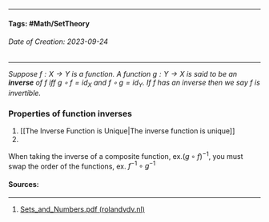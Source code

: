 __________________________________________________________________________
#### **Tags:** #Math/SetTheory 
###### *Date of Creation: 2023-09-24*
__________________________________________________________________________

*Suppose $f: X \rightarrow Y$ is a function. A function $g : Y \rightarrow X$ is said to be an **inverse** of $f$ iff $g \circ f = id_X$ and $f \circ g = id_Y$. If $f$ has an inverse then we say $f$ is invertible.*
### Properties of function inverses
1. [[The Inverse Function is Unique|The inverse function is unique]]
2. 
When taking the inverse of a composite function, ex.$(g \circ f)^{-1}$, you must swap the order of the functions, ex. $f^{-1} \circ g^{-1}$
#### Sources:
__________________________________________________________________________
1. [Sets_and_Numbers.pdf (rolandvdv.nl)](https://www.rolandvdv.nl/Sets_and_Numbers.pdf)